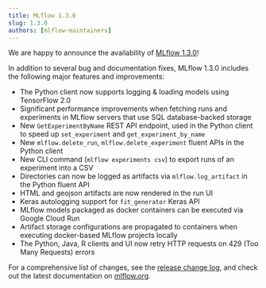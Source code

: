 ```yaml
---
title: MLflow 1.3.0
slug: 1.3.0
authors: [mlflow-maintainers]
---
```


We are happy to announce the availability of [MLflow 1.3.0](https://github.com/mlflow/mlflow/releases/tag/v1.3.0)!

In addition to several bug and documentation fixes, MLflow 1.3.0 includes the following major features and improvements:

- The Python client now supports logging & loading models using TensorFlow 2.0
- Significant performance improvements when fetching runs and experiments in MLflow servers that use SQL database-backed storage
- New `GetExperimentByName` REST API endpoint, used in the Python client to speed up `set_experiment` and `get_experiment_by_name`
- New `mlflow.delete_run`, `mlflow.delete_experiment` fluent APIs in the Python client
- New CLI command (`mlflow experiments csv`) to export runs of an experiment into a CSV
- Directories can now be logged as artifacts via `mlflow.log_artifact` in the Python fluent API
- HTML and geojson artifacts are now rendered in the run UI
- Keras autologging support for `fit_generator` Keras API
- MLflow models packaged as docker containers can be executed via Google Cloud Run
- Artifact storage configurations are propagated to containers when executing docker-based MLflow projects locally
- The Python, Java, R clients and UI now retry HTTP requests on 429 (Too Many Requests) errors

For a comprehensive list of changes, see the [release change log](https://github.com/mlflow/mlflow/releases/tag/v1.3.0), and check out the latest documentation on [mlflow.org](http://mlflow.org/).
